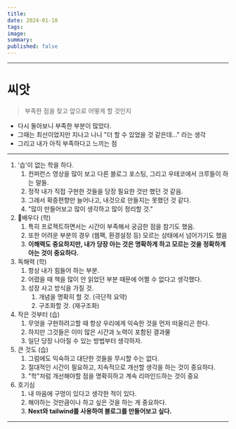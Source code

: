 ```yaml
---
title: 
date: 2024-01-18
tags: 
image: 
summary: 
published: false
---
```

---
# 씨앗

> 부족한 점을 찾고 앞으로 어떻게 할 것인지

- 다시 돌아보니 부족한 부분이 많았다.
- 그때는 최선이었지만 지나고 나니 "더 할 수 있었을 것 같은데..." 라는 생각
- 그리고 내가 아직 부족하다고 느끼는 점 
----
1. '습'이 없는 학을 하다.
	1. 컨퍼런스 영상을 많이 보고 다른 블로그 포스팅, 그리고 우테코에서 크루들이 하는 말들.
	2. 정작 내가 직접 구현한 것들을 당장 필요한 것만 했던 것 같음.
	3. 그래서 확증편향만 늘어나고, 내것으로 만들지는 못했던 것 같다.
	4. "많이 만들어보고 많이 생각하고 많이 정리할 것."
2. 배우다 (학)
	1. 특히 프로젝트하면서는 시간이 부족해서 궁금한 점을 참기도 했음.
	2. 또한 어려운 부분의 경우 (웹팩, 환경설정 등) 모르는 상태에서 넘어가기도 했음
	3. **이해력도 중요하지만, 내가 당장 아는 것은 명확하게 하고 모르는 것을 정확하게 아는 것이 중요하다.**
3.  독해력 (학)
	1. 항상 내가 힘들어 하는 부분. 
	2. 어렸을 때 책을 많이 안 읽었던 부분 때문에 어쩔 수 없다고 생각했다.
	3. 성장 사고 방식을 가질 것.
		1. 개념을 명확히 할 것. (극단적 요약)
		2. 구조화할 것. (재구조화)
4. 작은 것부터 (습)
	1. 무엇을 구현하려고할 때 항상 우리에게 익숙한 것을 먼저 떠올리곤 한다.
	2. 하지만 그것들은 이미 많은 시간과 노력이 포함된 결과물
	3. 일단 당장 나아질 수 있는 방법부터 생각하자.
5. 큰 것도 (습)
	1. 그럼에도 익숙하고 대단한 것들을 무시할 수는 없다.
	2. 절대적인 시간이 필요하고, 지속적으로 개선할 생각을 하는 것이 중요하다.
	3. "학"처럼 개선해야할 점을 명확히하고 계속 리마인드하는 것이 중요
6. 호기심
	1. 내 마음에 구멍이 있다고 생각한 적이 있다.
	2. 해야하는 것만큼이나 하고 싶은 것을 하는 게 중요하다.
	3. **Next와 tailwind를 사용하여 블로그를 만들어보고 싶다.**

---
